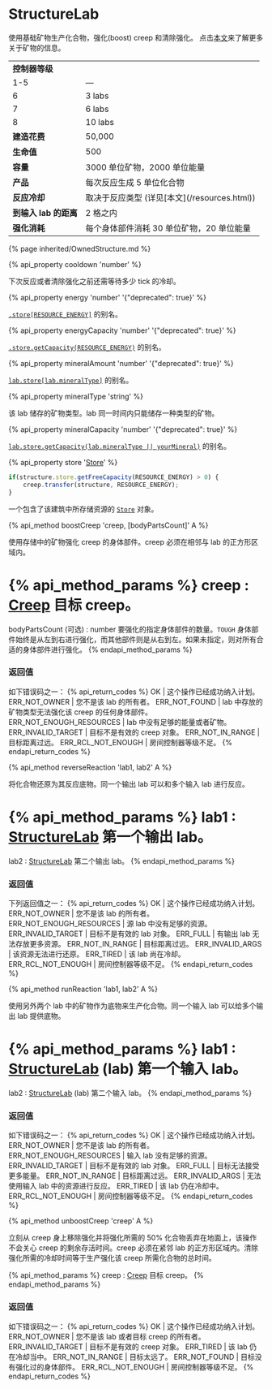 # StructureLab

<img src="img/lab.png" alt="" align="right" />

使用基础矿物生产化合物，强化(boost) creep 和清除强化。
点击[本文](/resources.html)来了解更多关于矿物的信息。

<table class="table gameplay-info">
    <tbody>
    <tr>
        <td colspan="2"><strong>控制器等级</strong></td>
    </tr>
    <tr>
        <td>1-5</td>
        <td>—</td>
    </tr>
    <tr>
        <td>6</td>
        <td>3 labs</td>
    </tr>
    <tr>
        <td>7</td>
        <td>6 labs</td>
    </tr>
    <tr>
        <td>8</td>
        <td>10 labs</td>
    </tr>
    <tr>
        <td><strong>建造花费</strong></td>
        <td>50,000</td>
    </tr>
    <tr>
        <td><strong>生命值</strong></td>
        <td>500</td>
    </tr>
    <tr>
        <td><strong>容量</strong></td>
        <td>3000 单位矿物，2000 单位能量</td>
    </tr>
    <tr>
        <td><strong>产品</strong></td>
        <td>每次反应生成 5 单位化合物</td>
    </tr>
    <tr>
        <td><strong>反应冷却</strong></td>
        <td>取决于反应类型 (详见[本文](/resources.html))</td>
    </tr>
    <tr>
        <td><strong>到输入 lab 的距离</strong></td>
        <td>2 格之内</td>
    </tr>
    <tr>
        <td><strong>强化消耗</strong></td>
        <td>每个身体部件消耗 30 单位矿物，20 单位能量</td>
    </tr>
    </tbody>
</table>

{% page inherited/OwnedStructure.md %}

{% api_property cooldown 'number' %}



下次反应或者清除强化之前还需等待多少 tick 的冷却。



{% api_property energy 'number' '{"deprecated": true}' %}
                                                                
[`.store[RESOURCE_ENERGY]`](#StructureExtension.store) 的别名。



{% api_property energyCapacity 'number' '{"deprecated": true}' %}
                                                                                                                
[`.store.getCapacity(RESOURCE_ENERGY)`](#Store.getCapacity) 的别名。



{% api_property mineralAmount 'number' '{"deprecated": true}' %}
                                                                       
[`lab.store[lab.mineralType]`](#StructureExtension.store) 的别名。



{% api_property mineralType 'string' %}



该 lab 储存的矿物类型。lab 同一时间内只能储存一种类型的矿物。



{% api_property mineralCapacity 'number' '{"deprecated": true}' %}
                                                                                                                 
[`lab.store.getCapacity(lab.mineralType || yourMineral)`](#Store.getCapacity) 的别名。


{% api_property store '<a href="#Store">Store</a>' %}

```javascript
if(structure.store.getFreeCapacity(RESOURCE_ENERGY) > 0) {
    creep.transfer(structure, RESOURCE_ENERGY);
}
```


一个包含了该建筑中所存储资源的 [`Store`](#Store) 对象。


{% api_method boostCreep 'creep, [bodyPartsCount]' A %}



使用存储中的矿物强化 creep 的身体部件。creep 必须在相邻与 lab 的正方形区域内。

{% api_method_params %}
creep : <a href="#Creep">Creep</a>
目标 creep。
===
bodyPartsCount (可选) : number
要强化的指定身体部件的数量。<code>TOUGH</code> 身体部件始终是从左到右进行强化，而其他部件则是从右到左。如果未指定，则对所有合适的身体部件进行强化。
{% endapi_method_params %}


### 返回值

如下错误码之一：
{% api_return_codes %}
OK | 这个操作已经成功纳入计划。
ERR_NOT_OWNER | 您不是该 lab 的所有者。
ERR_NOT_FOUND | lab 中存放的矿物类型无法强化该 creep 的任何身体部件。
ERR_NOT_ENOUGH_RESOURCES | lab 中没有足够的能量或者矿物。
ERR_INVALID_TARGET | 目标不是有效的 creep 对象。
ERR_NOT_IN_RANGE | 目标距离过远。
ERR_RCL_NOT_ENOUGH | 房间控制器等级不足。
{% endapi_return_codes %}


{% api_method reverseReaction 'lab1, lab2' A %}


将化合物还原为其反应底物。同一个输出 lab 可以和多个输入 lab 进行反应。

{% api_method_params %}
lab1 : <a href="#StructureLab">StructureLab</a>
第一个输出 lab。
===
lab2 : <a href="#StructureLab">StructureLab</a>
第二个输出 lab。
{% endapi_method_params %}


### 返回值

下列返回值之一：
{% api_return_codes %}
OK | 这个操作已经成功纳入计划。
ERR_NOT_OWNER | 您不是该 lab 的所有者。
ERR_NOT_ENOUGH_RESOURCES | 源 lab 中没有足够的资源。
ERR_INVALID_TARGET | 目标不是有效的 lab 对象。
ERR_FULL | 有输出 lab 无法存放更多资源。
ERR_NOT_IN_RANGE | 目标距离过远。
ERR_INVALID_ARGS | 该资源无法进行还原。
ERR_TIRED | 该 lab 尚在冷却。
ERR_RCL_NOT_ENOUGH | 房间控制器等级不足。
{% endapi_return_codes %}



{% api_method runReaction 'lab1, lab2' A %}



使用另外两个 lab 中的矿物作为底物来生产化合物。同一个输入 lab 可以给多个输出 lab 提供底物。

{% api_method_params %}
lab1 : <a href="#StructureLab">StructureLab</a> (lab)
第一个输入 lab。
===
lab2 : <a href="#StructureLab">StructureLab</a> (lab)
第二个输入 lab。
{% endapi_method_params %}


### 返回值

如下错误码之一：
{% api_return_codes %}
OK | 这个操作已经成功纳入计划。
ERR_NOT_OWNER | 您不是该 lab 的所有者。
ERR_NOT_ENOUGH_RESOURCES | 输入 lab 没有足够的资源。
ERR_INVALID_TARGET | 目标不是有效的 lab 对象。
ERR_FULL | 目标无法接受更多能量。
ERR_NOT_IN_RANGE | 目标距离过远。
ERR_INVALID_ARGS | 无法使用输入 lab 中的资源进行反应。
ERR_TIRED | 该 lab 仍在冷却中。
ERR_RCL_NOT_ENOUGH | 房间控制器等级不足。
{% endapi_return_codes %}


{% api_method unboostCreep 'creep' A %}


立刻从 creep 身上移除强化并将强化所需的 50% 化合物丢弃在地面上，该操作不会关心 creep 的剩余存活时间。creep 必须在紧邻 lab 的正方形区域内。清除强化所需的冷却时间等于生产强化该 creep 所需化合物的总时间。

{% api_method_params %}
creep : <a href="#Creep">Creep</a>
目标 creep。
{% endapi_method_params %}


### 返回值

如下错误码之一：
{% api_return_codes %}
OK | 这个操作已经成功纳入计划。
ERR_NOT_OWNER | 您不是该 lab 或者目标 creep 的所有者。
ERR_INVALID_TARGET | 目标不是有效的 creep 对象。
ERR_TIRED | 该 lab 仍在冷却当中。
ERR_NOT_IN_RANGE | 目标太远了。
ERR_NOT_FOUND | 目标没有强化过的身体部件。
ERR_RCL_NOT_ENOUGH | 房间控制器等级不足。
{% endapi_return_codes %}

